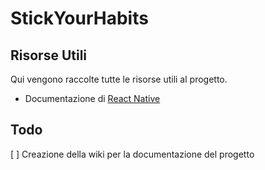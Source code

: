 # StickYourHabits

## Risorse Utili

Qui vengono raccolte tutte le risorse utili al progetto.

* Documentazione di [React Native](https://reactnative.dev/docs/getting-started)

## Todo
[  ] Creazione della wiki per la documentazione del progetto

